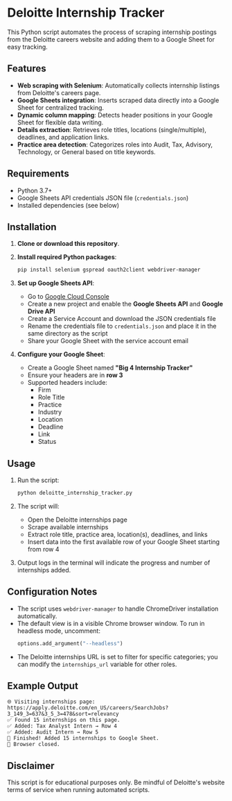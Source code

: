 # Deloitte Internship Tracker

This Python script automates the process of scraping internship postings from the Deloitte careers website and adding them to a Google Sheet for easy tracking.

## Features

- **Web scraping with Selenium**: Automatically collects internship listings from Deloitte's careers page.
- **Google Sheets integration**: Inserts scraped data directly into a Google Sheet for centralized tracking.
- **Dynamic column mapping**: Detects header positions in your Google Sheet for flexible data writing.
- **Details extraction**: Retrieves role titles, locations (single/multiple), deadlines, and application links.
- **Practice area detection**: Categorizes roles into Audit, Tax, Advisory, Technology, or General based on title keywords.

## Requirements

- Python 3.7+
- Google Sheets API credentials JSON file (`credentials.json`)
- Installed dependencies (see below)

## Installation

1. **Clone or download this repository**.

2. **Install required Python packages**:
    ```bash
    pip install selenium gspread oauth2client webdriver-manager
    ```

3. **Set up Google Sheets API**:
    - Go to [Google Cloud Console](https://console.cloud.google.com/)
    - Create a new project and enable the **Google Sheets API** and **Google Drive API**
    - Create a Service Account and download the JSON credentials file
    - Rename the credentials file to `credentials.json` and place it in the same directory as the script
    - Share your Google Sheet with the service account email

4. **Configure your Google Sheet**:
    - Create a Google Sheet named **"Big 4 Internship Tracker"**
    - Ensure your headers are in **row 3**
    - Supported headers include:
        - Firm
        - Role Title
        - Practice
        - Industry
        - Location
        - Deadline
        - Link
        - Status

## Usage

1. Run the script:
    ```bash
    python deloitte_internship_tracker.py
    ```

2. The script will:
    - Open the Deloitte internships page
    - Scrape available internships
    - Extract role title, practice area, location(s), deadlines, and links
    - Insert data into the first available row of your Google Sheet starting from row 4

3. Output logs in the terminal will indicate the progress and number of internships added.

## Configuration Notes

- The script uses `webdriver-manager` to handle ChromeDriver installation automatically.
- The default view is in a visible Chrome browser window. To run in headless mode, uncomment:
    ```python
    options.add_argument("--headless")
    ```
- The Deloitte internships URL is set to filter for specific categories; you can modify the `internships_url` variable for other roles.

## Example Output

```
🌐 Visiting internships page: https://apply.deloitte.com/en_US/careers/SearchJobs?3_149_3=637&3_5_3=478&sort=relevancy
✅ Found 15 internships on this page.
✅ Added: Tax Analyst Intern → Row 4
✅ Added: Audit Intern → Row 5
🚀 Finished! Added 15 internships to Google Sheet.
🛑 Browser closed.
```

## Disclaimer

This script is for educational purposes only. Be mindful of Deloitte's website terms of service when running automated scripts.

